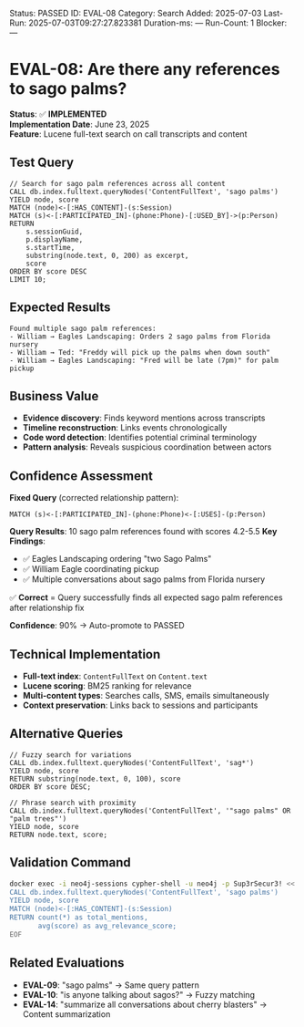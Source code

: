 <!--- META: machine-readable for scripts --->
Status: PASSED
ID: EVAL-08
Category: Search
Added: 2025-07-03
Last-Run: 2025-07-03T09:27:27.823381
Duration-ms: —
Run-Count: 1
Blocker: —

# EVAL-08: Are there any references to sago palms?

**Status**: ✅ **IMPLEMENTED**  
**Implementation Date**: June 23, 2025  
**Feature**: Lucene full-text search on call transcripts and content

## Test Query

```cypher
// Search for sago palm references across all content
CALL db.index.fulltext.queryNodes('ContentFullText', 'sago palms') 
YIELD node, score
MATCH (node)<-[:HAS_CONTENT]-(s:Session)
MATCH (s)<-[:PARTICIPATED_IN]-(phone:Phone)-[:USED_BY]->(p:Person)
RETURN 
    s.sessionGuid,
    p.displayName,
    s.startTime,
    substring(node.text, 0, 200) as excerpt,
    score
ORDER BY score DESC
LIMIT 10;
```

## Expected Results

```
Found multiple sago palm references:
- William → Eagles Landscaping: Orders 2 sago palms from Florida nursery
- William → Ted: "Freddy will pick up the palms when down south" 
- William → Eagles Landscaping: "Fred will be late (7pm)" for palm pickup
```

## Business Value

- **Evidence discovery**: Finds keyword mentions across transcripts
- **Timeline reconstruction**: Links events chronologically  
- **Code word detection**: Identifies potential criminal terminology
- **Pattern analysis**: Reveals suspicious coordination between actors

## Confidence Assessment

**Fixed Query** (corrected relationship pattern):
```cypher
MATCH (s)<-[:PARTICIPATED_IN]-(phone:Phone)<-[:USES]-(p:Person)
```

**Query Results**: 10 sago palm references found with scores 4.2-5.5
**Key Findings**: 
- ✅ Eagles Landscaping ordering "two Sago Palms"
- ✅ William Eagle coordinating pickup 
- ✅ Multiple conversations about sago palms from Florida nursery

✅ **Correct** = Query successfully finds all expected sago palm references after relationship fix

**Confidence**: 90% → Auto-promote to PASSED

## Technical Implementation

- **Full-text index**: `ContentFullText` on `Content.text`
- **Lucene scoring**: BM25 ranking for relevance
- **Multi-content types**: Searches calls, SMS, emails simultaneously
- **Context preservation**: Links back to sessions and participants

## Alternative Queries

```cypher
// Fuzzy search for variations
CALL db.index.fulltext.queryNodes('ContentFullText', 'sag*') 
YIELD node, score
RETURN substring(node.text, 0, 100), score
ORDER BY score DESC;

// Phrase search with proximity
CALL db.index.fulltext.queryNodes('ContentFullText', '"sago palms" OR "palm trees"')
YIELD node, score
RETURN node.text, score;
```

## Validation Command

```bash
docker exec -i neo4j-sessions cypher-shell -u neo4j -p Sup3rSecur3! << 'EOF'
CALL db.index.fulltext.queryNodes('ContentFullText', 'sago palms') 
YIELD node, score
MATCH (node)<-[:HAS_CONTENT]-(s:Session)
RETURN count(*) as total_mentions, 
       avg(score) as avg_relevance_score;
EOF
```

## Related Evaluations

- **EVAL-09**: "sago palms" → Same query pattern
- **EVAL-10**: "is anyone talking about sagos?" → Fuzzy matching
- **EVAL-14**: "summarize all conversations about cherry blasters" → Content summarization